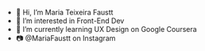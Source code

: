 - 👋 Hi, I’m Maria Teixeira Faustt
- 👀 I’m interested in Front-End Dev  
- 🌱 I’m currently learning UX Design on Google Coursera 
- 📷 @MariaFaustt on Instagram    
    
<!---    
MariaLTN/MariaLTN is a ✨ special ✨ repository because its `README.md` (this file) appears on your GitHub profile.
You can click the Preview link to take a look at your changes.
--->
